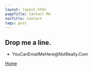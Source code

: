 ```yaml
---
layout: layout.html
pageTitle: Contact Me
navTitle: Contact
tags: post
---
```


<h2>Drop me a line. </h2>

<ul>
  <li>YouCanEmailMeHere@NotReally.Com</li>
</ul>

[Home](/)
